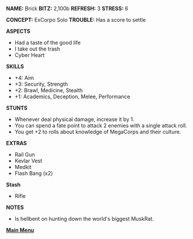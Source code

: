 **NAME:** Brick
**BITZ:** 2,100b
**REFRESH:** 3
**STRESS:** 6

**CONCEPT:** ExCorpo Solo
**TROUBLE:** Has a score to settle

**ASPECTS** 
- Had a taste of the good life
- I take out the trash
- Cyber Heart

**SKILLS**
- +4: Aim
- +3: Security, Strength
- +2: Brawl, Medicine, Stealth
- +1: Academics, Deception, Melee, Performance

**STUNTS**
- Whenever deal physical damage, increase it by 1.
- You can spend a fate point to attack 2 enemies with a single attack roll.
- You get +2 to rolls about knowledge of MegaCorps and their culture.

**EXTRAS**
- Rail Gun
- Kevlar Vest
- Medkit
- Flash Bang (x2)

**Stash**
- Rifle

**NOTES**
- Is hellbent on hunting down the world's biggest MuskRat.

 **[Main Menu](../README.md)**